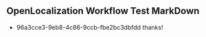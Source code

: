## OpenLocalization Workflow Test MarkDown
* 96a3cce3-9eb8-4c86-9ccb-fbe2bc3dbfdd thanks!

<!--HONumber=Aug16_HO5-->


